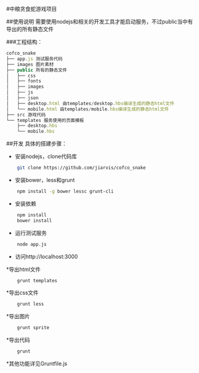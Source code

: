 #中粮贪食蛇游戏项目

##使用说明
需要使用nodejs和相关的开发工具才能启动服务，不过public当中有导出的所有静态文件

###工程结构：
```Javascript
cofco_snake
├── app.js 测试服务代码
├── images 图片素材
├── public 所有的静态文件
│   ├── css
│   ├── fonts
│   ├── images
│   ├── js
│   ├── json
│   ├── desktop.html 由templates/desktop.hbs编译生成的静态html文件
│   └── mobile.html 由templates/mobile.hbs编译生成的静态html文件
├── src 游戏代码
└── templates 服务使用的页面模板
    ├── desktop.hbs
    └── mobile.hbs
```


##开发
具体的搭建步骤：
* 安装nodejs，clone代码库
```bash
	git clone https://github.com/jiarvis/cofco_snake
```

* 安装bower，less和grunt
```bash
	npm install -g bower lessc grunt-cli
```

* 安装依赖
```bash
	npm install
	bower install
```

* 运行测试服务
```bash
	node app.js 
```

* 访问http://localhost:3000

*导出html文件
```bash
	grunt templates
```

*导出css文件
```bash
	grunt less
```

*导出图片
```bash
	grunt sprite
```

*导出代码
```bash
	grunt
```

*其他功能详见Gruntfile.js

